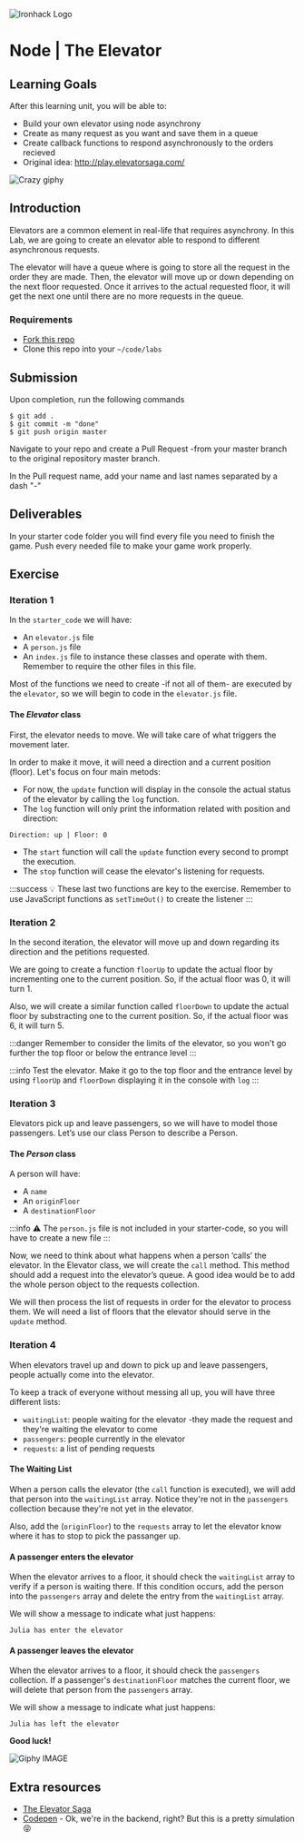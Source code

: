 ![Ironhack Logo](https://i.imgur.com/1QgrNNw.png)

# Node | The Elevator

## Learning Goals

After this learning unit, you will be able to:

- Build your own elevator using node asynchrony
- Create as many request as you want and save them in a queue
- Create callback functions to respond asynchronously to the orders recieved
- Original idea: http://play.elevatorsaga.com/

![Crazy giphy](https://media.giphy.com/media/P8XjmO1TTX3Nu/giphy.gif)

## Introduction

Elevators are a common element in real-life that requires asynchrony. In this Lab, we are going to create an elevator able to respond to different asynchronous requests. 

The elevator will have a queue where is going to store all the request in the order they are made. Then, the elevator will move up or down depending on the next floor requested. Once it arrives to the actual requested floor, it will get the next one until there are no more requests in the queue.

### Requirements

- [Fork this repo](https://guides.github.com/activities/forking/)
- Clone this repo into your `~/code/labs`

## Submission

Upon completion, run the following commands
```
$ git add .
$ git commit -m "done"
$ git push origin master
```
Navigate to your repo and create a Pull Request -from your master branch to the original repository master branch.

In the Pull request name, add your name and last names separated by a dash "-"

## Deliverables
In your starter code folder you will find every file you need to finish the game. Push every needed file to make your game work properly.

## Exercise

### Iteration 1

In the `starter_code` we will have:

- An `elevator.js` file 
- A `person.js` file
- An `index.js` file to instance these classes and operate with them. Remember to require the other files in this file.

Most of the functions we need to create -if not all of them- are executed by the `elevator`, so we will begin to code in the `elevator.js` file.

#### The *Elevator* class

First, the elevator needs to move. We will take care of what triggers the movement later.

In order to make it move, it will need a direction and a current position (floor). Let's focus on four main metods:

- For now, the `update` function will display in the console the actual status of the elevator by calling the `log` function.
- The `log` function will only print the information related with position and direction:
```
Direction: up | Floor: 0
```
- The `start` function will call the `update` function every second to prompt the execution.
- The `stop` function will cease the elevator's listening for requests.

:::success
:bulb: These last two functions are key to the exercise. Remember to use JavaScript functions as `setTimeOut()` to create the listener
:::

### Iteration 2

In the second iteration, the elevator will move up and down regarding its direction and the petitions requested.

We are going to create a function `floorUp` to update the actual floor by incrementing one to the current position. So, if the actual floor was 0, it will turn 1.

Also, we will create a similar function called `floorDown` to update the actual floor by substracting one to the current position. So, if the actual floor was 6, it will turn 5.

:::danger
Remember to consider the limits of the elevator, so you won't go further the top floor or below the entrance level
:::

:::info
Test the elevator. Make it go to the top floor and the entrance level by using `floorUp` and `floorDown` displaying it in the console with `log`
:::

### Iteration 3

Elevators pick up and leave passengers, so we will have to model those passengers. Let’s use our class Person to describe a Person.

#### The *Person* class

A person will have:
- A `name`
- An `originFloor`
- A `destinationFloor`

:::info
:warning: The `person.js` file is not included in your starter-code, so you will have to create a new file
:::

Now, we need to think about what happens when a person ‘calls’ the elevator. In the Elevator class, we will create the `call` method. This method should add a request into the elevator’s queue. A good idea would be to add the whole person object to the requests collection.

We will then process the list of requests in order for the elevator to process them. We will need a list of floors that the elevator should serve in the `update` method.

### Iteration 4

When elevators travel up and down to pick up and leave passengers, people actually come into the elevator.

To keep a track of everyone without messing all up, you will have three different lists:

- `waitingList`: people waiting for the elevator -they made the request and they're waiting the elevator to come
- `passengers`: people currently in the elevator
- `requests`: a list of pending requests

#### The Waiting List

When a person calls the elevator (the `call` function is executed), we will add that person into the `waitingList` array. Notice they're not in the `passengers` collection because they're not yet in the elevator.

Also, add the (`originFloor`) to the `requests` array to let the elevator know where it has to stop to pick the passanger up.

#### A passenger enters the elevator

When the elevator arrives to a floor, it should check the `waitingList` array to verify if a person is waiting there. If this condition occurs, add the person into the `passengers` array and delete the entry from the `waitingList` array.

We will show a message to indicate what just happens:

`Julia has enter the elevator`

#### A passenger leaves the elevator

When the elevator arrives to a floor, it should check the `passengers` collection. If a passenger's `destinationFloor` matches the current floor,  we will delete that person from the `passengers` array.

We will show a message to indicate what just happens:

`Julia has left the elevator`


**Good luck!**



![Giphy IMAGE](https://media.giphy.com/media/l0MYIyrdQeWyEtQm4/giphy.gif)

## Extra resources

- [The Elevator Saga](http://play.elevatorsaga.com/)
- [Codepen](http://codepen.io/brigham/pen/AErDk) - Ok, we're in the backend, right? But this is a pretty simulation :stuck_out_tongue_closed_eyes: 
